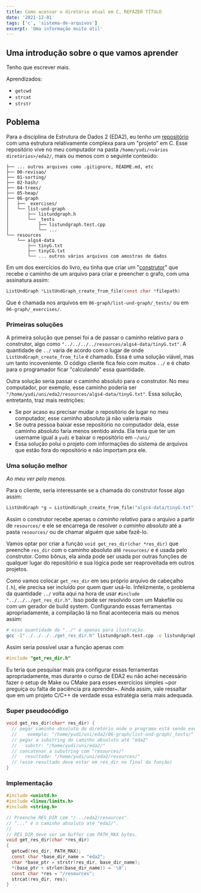 ```yaml
---
title: Como acessar o diretório atual em C, REFAZER TÍTULO
date: '2021-12-01'
tags: ['c', 'sistema-de-arquivos']
excerpt: 'Uma informação muito útil'
---
```


## Uma introdução sobre o que vamos aprender

Tenho que escrever mais.

Aprendizados:

- `getcwd`
- `strcat`
- `strstr`

## Poblema

Para a disciplina de Estrutura de Dados 2 (EDA2), eu tenho um
[repositório](https://github.com/yudi-azvd/eda2/) com uma estrutura relativamente
complexa para um "projeto" em C. Esse repositório vive no meu computador na
pasta `/home/yudi/<vários diretórios>/eda2/`, mais ou menos com o seguinte conteúdo:

```
├── ... outros arquivos como .gitignore, README.md, etc
├── 00-revisao/
├── 01-sorting/
├── 02-hash/
├── 04-trees/
├── 05-heap/
├── 06-graph
│   ├── _exercises/
│   └── list-und-graph
│       ├── listundgraph.h
│       └── _tests
│           ├── listundgraph.test.cpp
│           └── ...
└── resources
    └── algs4-data
        ├── tinyG.txt
        ├── tinyCG.txt
        └── ... outros vários arquivos com amostras de dados
```

Em um dos exercícios do livro, eu tinha que criar um
"[construtor](https://pt.wikipedia.org/wiki/Construtor)" que recebe o caminho
de um arquivo para criar e preencher o grafo, com uma assinatura assim:

```c
ListUndGraph *ListUndGraph_create_from_file(const char *filepath)
```

Que é chamada nos arquivos em `06-graph/list-und-graph/_tests/` ou
em `06-graph/_exercises/`.

### Primeiras soluções

A primeira solução que pensei foi a de passar o caminho relativo para o construtor,
algo como `"../../../../resources/algs4-data/tinyG.txt"`. A quantidade de `../`
varia de acordo com o lugar de onde `ListUndGraph_create_from_file` é chamado.
Essa é uma solução viável, mas um tanto incoveniente. O código cliente fica feio
com muitos `../` e é chato para o programador ficar "calculando" essa quantidade.

Outra solução seria passar o caminho absoluto para o construtor. No meu computador,
por exemplo, esse caminho poderia ser
`"/home/yudi/uni/eda2/resources/algs4-data/tinyG.txt"`. Essa solução, entretanto,
traz mais restrições:

- Se por acaso eu precisar mudar o repositório de lugar no meu computador, esse
  caminho absoluto já não valeria mais
- Se outra pessoa baixar esse repositório no computador dela, esse caminho absoluto
  faria menos sentido ainda. Ela teria que ter um username igual a `yudi` e
  baixar o repositório em `~/uni/`
- Essa solução polui o projeto com informações do sistema de arquivos que estão
  fora do repositório e não importam pra ele.

### Uma solução melhor

_Ao meu ver pelo menos._

Para o cliente, seria interessante se a chamada do construtor fosse algo assim:

```c
ListUndGraph *g = ListUndGraph_create_from_file("algs4-data/tinyG.txt");
```

Assim o construtor recebe apenas o _caminho relativo_ para o arquivo a partir de
`resources/` e ele se encarrega de resolver o _caminho absoluto_ até a pasta
`resources/` ou de chamar alguém que sabe fazê-lo.

Vamos optar por criar a função `void get_res_dir(char *res_dir)` que preenche
`res_dir` com o caminho absoluto até `resources/` e é usada pelo construtor. Como
bônus, ela ainda pode ser usada por outras funções de qualquer lugar do repositório
e sua lógica pode ser reaproveitada em outros projetos.

Como vamos colocar `get_res_dir` em seu próprio arquivo de cabeçalho (`.h`), ele
precisa ser incluído por quem quer usá-lo. Infelizmente, o problema da quantidade
`../` volta aqui na hora de usar `#include "../../../get_res_dir.h"`. Isso pode
ser resolvido com um Makefile ou com um gerador de build system. Configurando
essas ferramentas apropriadamente, a compilação lá no final aconteceria mais
ou menos assim:

```sh
# essa quantidade de "../" é apenas para ilustração.
gcc -I"../../../../get_res_dir.h" listundgraph.test.cpp -o listundgraph.test.out
```

Assim seria possível usar a função apenas com

```c
#include "get_res_dir.h"
```

Eu teria que pesquisar mais pra configurar essas ferramentas apropriadamente, mas
durante o curso de EDA2 eu não achei necessário fazer o setup de Make ou CMake
para esses exercícios simples ~por preguiça ou falta de paciência pra aprender~.
Ainda assim, vale ressaltar que em um projeto C/C++ de verdade essa estratégia
seria mais adequada.

### Super pseudocódigo

```cpp
void get_res_dir(char* res_dir) {
  // pegar caminho absoluto do diretório onde o programa está sendo executado
  //    exemplo: "/home/yudi/uni/eda2/06-graph/list-und-graph/_tests/"
  // pegar a substring do caminho absoluto até "eda2"
  //   substr: "/home/yudi/uni/eda2/"
  // concatenar a substring com "resources/"
  //   resultado: "/home/yudi/uni/eda2/resources/"
  // (esse resultado deve estar em res_dir no final da função)
}
```

### Implementação

```c
#include <unistd.h>
#include <linux/limits.h>
#include <string.h>

// Preenche RES_DIR com "/.../eda2/resources".
// "..." é o caminho absoluto até "eda2/".
//
// RES_DIR deve ser um buffer com PATH_MAX bytes.
void get_res_dir(char *res_dir)
{
  getcwd(res_dir, PATH_MAX);
  const char *base_dir_name = "eda2";
  char *base_ptr = strstr(res_dir, base_dir_name);
  *(base_ptr + strlen(base_dir_name)) = '\0';
  const char *res = "/resources";
  strcat(res_dir, res);
}
```
